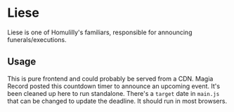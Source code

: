 # Liese
Liese is one of Homulilly's familiars, responsible for announcing funerals/executions.

## Usage
This is pure frontend and could probably be served from a CDN.
Magia Record posted this countdown timer to announce an upcoming event.
It's been cleaned up here to run standalone. There's a `target` date in
`main.js` that can be changed to update the deadline. It should run in
most browsers.
